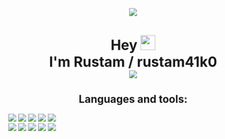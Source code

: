 <div id="header" align="center">
  <img src="https://media.giphy.com/media/zCM217yklW7vpSlRIf/giphy.gif" /><br>
  <h1>
    Hey  
    <img src="https://media.giphy.com/media/hvRJCLFzcasrR4ia7z/giphy.gif" width="30px"/><br>
    I'm Rustam / rustam41k0 <br>
    <a href='https://t.me/mrbbyface'>
      <img src='https://img.shields.io/badge/Telegram-blue?style=for-the-badge&logo=telegram&logoColor=white' />
    </a>
<!--     <a href='https://www.instagram.com/mrbbyface/'>
      <img src='https://img.shields.io/badge/Instagram-e5205b?style=for-the-badge&logo=instagram&logoColor=white' />
    </a> -->
    
  </h1>
</div>



<!-- ## My Stats :
[![](https://github-readme-stats.vercel.app/api?username=rustam41k0&show_icons=true&theme=tokyonight)](https://github.com/anuraghazra/github-readme-stats)  
[![Top Langs](https://github-readme-stats.vercel.app/api/top-langs/?username=rustam41k0&layout=compact&theme=tokyonight)](https://github.com/anuraghazra/github-readme-stats) -->


<h2 align="center"> Languages and tools: </h2>

![](https://img.shields.io/badge/django-black?style=for-the-badge&logo=django&logoColor=white)
![](https://img.shields.io/badge/Python-black?style=for-the-badge&logo=python&logoColor=white)
![](https://img.shields.io/badge/postgres-black.svg?style=for-the-badge&logo=postgresql&logoColor=white)
![](https://img.shields.io/badge/-CSS3-black?style=for-the-badge&logo=CSS3&logoColor=white)
![](https://img.shields.io/badge/Pycharm-black?style=for-the-badge&logo=pycharm&logoColor=white)
<br>
![](https://img.shields.io/badge/Linux-black?style=for-the-badge&logo=linux&logoColor=white)
![](https://img.shields.io/badge/Postman-black?style=for-the-badge&logo=postman&logoColor=white)
![](https://img.shields.io/badge/-HTML5-black?style=for-the-badge&logo=HTML5&logoColor=white)
![](https://img.shields.io/badge/ubuntu-black?style=for-the-badge&logo=ubuntu&logoColor=white)
![](https://img.shields.io/badge/git-black.svg?style=for-the-badge&logo=git&logoColor=white)

<!-- ![](https://img.shields.io/badge/django-022a1a?style=for-the-badge&logo=django&logoColor=white)
![](https://img.shields.io/badge/Python-blue?style=for-the-badge&logo=python&logoColor=white)
![](https://img.shields.io/badge/postgres-%23316192.svg?style=for-the-badge&logo=postgresql&logoColor=white)
![](https://img.shields.io/badge/-CSS3-0a8bc5?style=for-the-badge&logo=CSS3&logoColor=white)
![](https://img.shields.io/badge/Pycharm-success?style=for-the-badge&logo=pycharm&logoColor=black)
![](https://img.shields.io/badge/Linux-FCC624?style=for-the-badge&logo=linux&logoColor=black)
![](https://img.shields.io/badge/Postman-FF6C37?style=for-the-badge&logo=postman&logoColor=red)
![](https://img.shields.io/badge/-HTML5-e54c21?style=for-the-badge&logo=HTML5&logoColor=white)
![](https://img.shields.io/badge/ubuntu-orange?style=for-the-badge&logo=ubuntu&logoColor=white)
![](https://img.shields.io/badge/git-%23F05033.svg?style=for-the-badge&logo=git&logoColor=white) -->


<!-- [![Top Langs](https://github-readme-stats.vercel.app/api/top-langs/?username=rustam41k0&layout=compact&theme=tokyonight)](https://github.com/anuraghazra/github-readme-stats) -->

